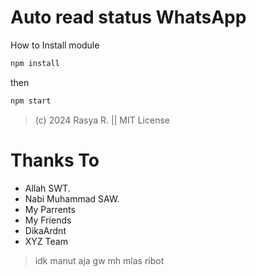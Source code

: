 # Auto read status WhatsApp
How to Install module
```bash
npm install
```
then
```bash
npm start
```

> (c) 2024 Rasya R. || MIT License


# Thanks To
* Allah SWT.
* Nabi Muhammad SAW.
* My Parrents
* My Friends
* DikaArdnt
* XYZ Team

> idk manut aja gw mh mlas ribot
